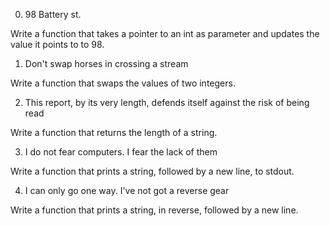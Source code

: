 0. 98 Battery st.

Write a function that takes a pointer to an int as parameter and updates the value it points to to 98.

1. Don't swap horses in crossing a stream

Write a function that swaps the values of two integers.

2. This report, by its very length, defends itself against the risk of being read

Write a function that returns the length of a string.

3. I do not fear computers. I fear the lack of them

Write a function that prints a string, followed by a new line, to stdout.

4. I can only go one way. I've not got a reverse gear

Write a function that prints a string, in reverse, followed by a new line.

